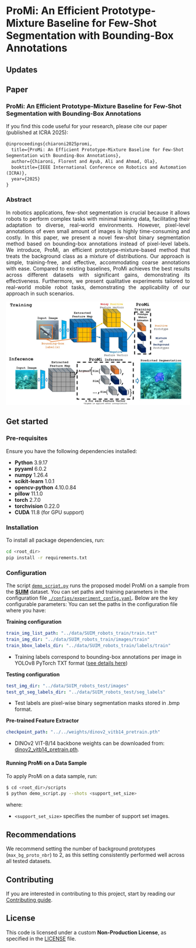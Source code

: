 # ProMi: An Efficient Prototype-Mixture Baseline for Few-Shot Segmentation with Bounding-Box Annotations


## Updates

## Paper
### **ProMi: An Efficient Prototype-Mixture Baseline for Few-Shot Segmentation with Bounding-Box Annotations**

If you find this code useful for your research, please cite our paper (published at ICRA 2025):
```
@inproceedings{chiaroni2025promi,
  title={ProMi: An Efficient Prototype-Mixture Baseline for Few-Shot Segmentation with Bounding-Box Annotations},
  author={Chiaroni, Florent and Ayub, Ali and Ahmad, Ola},
  booktitle={IEEE International Conference on Robotics and Automation (ICRA)},
  year={2025}
}
```

### Abstract
<p align="justify">
  In robotics applications, few-shot segmentation is crucial because it allows robots to perform complex tasks with minimal training data, facilitating their adaptation to diverse, real-world environments. However, pixel-level annotations of even small amount of images is highly time-consuming and costly. In this paper, we present a novel few-shot binary segmentation method based on bounding-box annotations instead of pixel-level labels. We introduce, ProMi, an efficient prototype-mixture-based method that treats the background class as a mixture of distributions. Our approach is simple, training-free, and effective, accommodating coarse annotations with ease. Compared to existing baselines, ProMi achieves the best results across different datasets with significant gains, demonstrating its effectiveness. Furthermore, we present qualitative experiments tailored to real-world mobile robot tasks, demonstrating the applicability of our approach in such scenarios.
</p>

<p align="center">
  <img src="figures/Graphical_Abstract_ProMi.jpg" width="1000">
</p>

## Get started

### Pre-requisites
Ensure you have the following dependencies installed:

* **Python** 3.9.17
* **pyyaml** 6.0.2
* **numpy** 1.26.4
* **scikit-learn** 1.0.1
* **opencv-python** 4.10.0.84
* **pillow** 11.1.0
* **torch** 2.7.0
* **torchvision** 0.22.0
* **CUDA** 11.8 (for GPU support)

### Installation
To install all package dependencies, run:
```bash
cd <root_dir>
pip install -r requirements.txt
```

### Configuration
The script [`demo_script.py`](./scripts/demo_script.py) runs the proposed model ProMi on a sample from the [**SUIM**](https://irvlab.cs.umn.edu/resources/suim-dataset) dataset.
You can set paths and training parameters in the configuration file [`./configs/experiment_config.yaml`](./configs/experiment_config.yaml). Below are the key configurable parameters:
You can set the paths in the configuration file where you have:

**Training configuration**
```yaml
train_img_list_path: "../data/SUIM_robots_train/train.txt"
train_img_dir: "../data/SUIM_robots_train/images/train"
train_bbox_labels_dir: "../data/SUIM_robots_train/labels/train"
```
* Training labels correspond to bounding-box annotations per image in YOLOv8 PyTorch TXT format ([see details here](https://roboflow.com/formats/yolov8-pytorch-txt))

**Testing configuration**
```yaml
test_img_dir: "../data/SUIM_robots_test/images"
test_gt_seg_labels_dir: "../data/SUIM_robots_test/seg_labels"
```
* Test labels are pixel-wise binary segmentation masks stored in .bmp format.

**Pre-trained Feature Extractor**
```yaml 
checkpoint_path: "../../weights/dinov2_vitb14_pretrain.pth"
``` 
* DINOv2 VIT-B/14 backbone weights can be downloaded from: [dinov2_vitb14_pretrain.pth](https://dl.fbaipublicfiles.com/dinov2/dinov2_vitb14/dinov2_vitb14_pretrain.pth).

#### Running ProMi on a Data Sample
To apply ProMi on a data sample, run:
```bash
$ cd <root_dir>/scripts
$ python demo_script.py --shots <support_set_size>
```
where:
- ```<support_set_size>``` specifies the number of support set images.

## Recommendations
We recommend setting the number of background prototypes (```max_bg_proto_nbr```) to 2, as this setting consistently performed well across all tested datasets.

## Contributing
If you are interested in contributing to this project, start by reading our [Contributing guide](/CONTRIBUTING.md).

## License
This code is licensed under a custom **Non-Production License**, as specified in the [LICENSE](/LICENSE) file.
